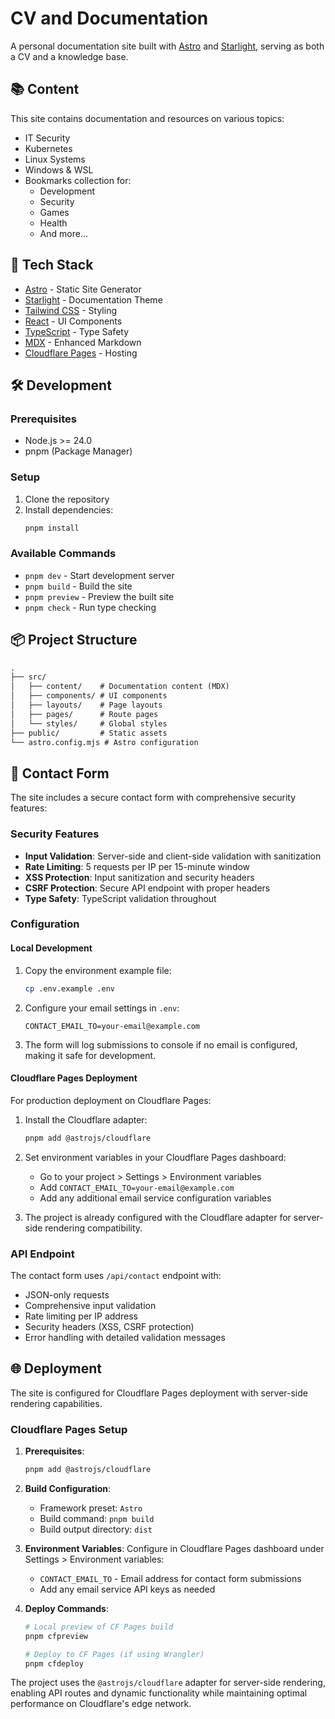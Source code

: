 # CV and Documentation

A personal documentation site built with [Astro](https://astro.build) and [Starlight](https://starlight.astro.build), serving as both a CV and a knowledge base.

## 📚 Content

This site contains documentation and resources on various topics:
- IT Security
- Kubernetes
- Linux Systems
- Windows & WSL
- Bookmarks collection for:
  - Development
  - Security
  - Games
  - Health
  - And more...

## 🚀 Tech Stack

- [Astro](https://astro.build) - Static Site Generator
- [Starlight](https://starlight.astro.build) - Documentation Theme
- [Tailwind CSS](https://tailwindcss.com) - Styling
- [React](https://reactjs.org) - UI Components
- [TypeScript](https://www.typescriptlang.org) - Type Safety
- [MDX](https://mdxjs.com) - Enhanced Markdown
- [Cloudflare Pages](https://pages.cloudflare.com) - Hosting

## 🛠️ Development

### Prerequisites

- Node.js >= 24.0
- pnpm (Package Manager)

### Setup

1. Clone the repository
2. Install dependencies:
   ```bash
   pnpm install
   ```

### Available Commands

- `pnpm dev` - Start development server
- `pnpm build` - Build the site
- `pnpm preview` - Preview the built site
- `pnpm check` - Run type checking

## 📦 Project Structure

```markdown
.
├── src/
│   ├── content/    # Documentation content (MDX)
│   ├── components/ # UI components
│   ├── layouts/    # Page layouts
│   ├── pages/      # Route pages
│   └── styles/     # Global styles
├── public/         # Static assets
└── astro.config.mjs # Astro configuration
```

## 📧 Contact Form

The site includes a secure contact form with comprehensive security features:

### Security Features
- **Input Validation**: Server-side and client-side validation with sanitization
- **Rate Limiting**: 5 requests per IP per 15-minute window
- **XSS Protection**: Input sanitization and security headers
- **CSRF Protection**: Secure API endpoint with proper headers
- **Type Safety**: TypeScript validation throughout

### Configuration

#### Local Development

1. Copy the environment example file:
   ```bash
   cp .env.example .env
   ```

2. Configure your email settings in `.env`:
   ```env
   CONTACT_EMAIL_TO=your-email@example.com
   ```

3. The form will log submissions to console if no email is configured, making it safe for development.

#### Cloudflare Pages Deployment

For production deployment on Cloudflare Pages:

1. Install the Cloudflare adapter:
   ```bash
   pnpm add @astrojs/cloudflare
   ```

2. Set environment variables in your Cloudflare Pages dashboard:
   - Go to your project > Settings > Environment variables
   - Add `CONTACT_EMAIL_TO=your-email@example.com`
   - Add any additional email service configuration variables

3. The project is already configured with the Cloudflare adapter for server-side rendering compatibility.

### API Endpoint

The contact form uses `/api/contact` endpoint with:
- JSON-only requests
- Comprehensive input validation
- Rate limiting per IP address
- Security headers (XSS, CSRF protection)
- Error handling with detailed validation messages

## 🌐 Deployment

The site is configured for Cloudflare Pages deployment with server-side rendering capabilities.

### Cloudflare Pages Setup

1. **Prerequisites**:
   ```bash
   pnpm add @astrojs/cloudflare
   ```

2. **Build Configuration**:
   - Framework preset: `Astro`
   - Build command: `pnpm build`
   - Build output directory: `dist`

3. **Environment Variables**:
   Configure in Cloudflare Pages dashboard under Settings > Environment variables:
   - `CONTACT_EMAIL_TO` - Email address for contact form submissions
   - Add any email service API keys as needed

4. **Deploy Commands**:
   ```bash
   # Local preview of CF Pages build
   pnpm cfpreview
   
   # Deploy to CF Pages (if using Wrangler)
   pnpm cfdeploy
   ```

The project uses the `@astrojs/cloudflare` adapter for server-side rendering, enabling API routes and dynamic functionality while maintaining optimal performance on Cloudflare's edge network.
